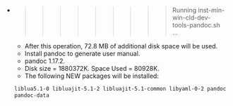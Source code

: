 * >>>>>>>>> Running inst-min-win-cld-dev-tools-pandoc.sh ...
  * After this operation, 72.8 MB of additional disk space will be used.
  * Install pandoc to generate user manual.
  * pandoc 1.17.2.
  * Disk size = 1880372K. Space Used = 80928K.
  * The following NEW packages will be installed:
  ```bash
  liblua5.1-0 libluajit-5.1-2 libluajit-5.1-common libyaml-0-2 pandoc
  pandoc-data
  ```
